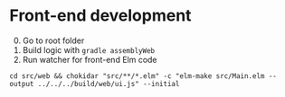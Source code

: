 # Front-end development

0. Go to root folder
1. Build logic with `gradle assemblyWeb`
2. Run watcher for front-end Elm code

`cd src/web && chokidar "src/**/*.elm" -c "elm-make src/Main.elm --output ../../../build/web/ui.js" --initial`